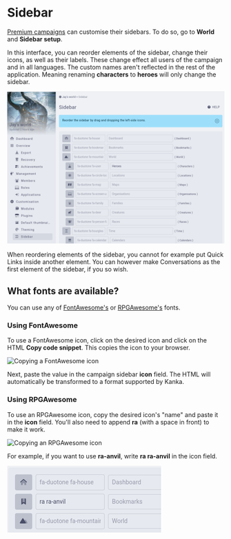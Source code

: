 # Sidebar

[Premium campaigns](https://kanka.io/en-US/premium) can customise their sidebars. To do so, go to **World** and **Sidebar setup**.

In this interface, you can reorder elements of the sidebar, change their icons, as well as their labels. These change effect all users of the campaign and in all languages. The custom names aren't reflected in the rest of the application. Meaning renaming **characters** to **heroes** will only change the sidebar.

![Sidebar setup](img/sidebar-example.png)

When reordering elements of the sidebar, you cannot for example put Quick Links inside another element. You can however make Conversations as the first element of the sidebar, if you so wish.

## What fonts are available?

You can use any of [FontAwesome's](https://fontawesome.com/search) or [RPGAwesome's](https://nagoshiashumari.github.io/Rpg-Awesome/) fonts.

### Using FontAwesome

To use a FontAwesome icon, click on the desired icon and click on the HTML **Copy code snippet**. This copies the icon to your browser.

![Copying a FontAwesome icon](img/sidebar-fontawesome.png)

Next, paste the value in the campaign sidebar **icon** field. The HTML will automatically be transformed to a format supported by Kanka.

### Using RPGAwesome

To use an RPGAwesome icon, copy the desired icon's "name" and paste it in the **icon** field. You'll also need to append **ra** (with a space in front) to make it work.


![Copying an RPGAwesome icon](img/sidebar-rpg.png)

For example, if you want to use **ra-anvil**, write **ra ra-anvil** in the icon field.

![RPGAwesome icon example](img/sidebar-rpg-example.png)